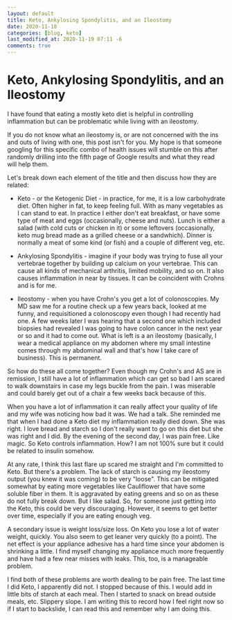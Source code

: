 ```yaml
---
layout: default
title: Keto, Ankylosing Spondylitis, and an Ileostomy
date: 2020-11-18
categories: [blog, keto]
last_modified_at: 2020-11-19 07:11 -6
comments: true
---
```


# Keto, Ankylosing Spondylitis, and an Ileostomy

I have found that eating a mostly keto diet is helpful in controlling inflammation but can be problematic while living with an ileostomy.

If you do not know what an ileostomy is, or are not concerned with the ins and outs of living with one, this post isn't for you. My hope is that someone googling for this specific combo of health issues will stumble on this after randomly drilling into the fifth page of Google results and what they read will help them.

Let's break down each element of the title and then discuss how they are related:

- Keto - or the Ketogenic Diet - in practice, for me, it is a low carbohydrate diet. Often higher in fat, to keep feeling full. With as many vegetables as I can stand to eat. In practice I either don't eat breakfast, or have some type of meat and eggs (occasionally, cheese and nuts). Lunch is either a salad (with cold cuts or chicken in it) or some leftovers (occasionally, keto mug bread made as a grilled cheese or a sandwhich). Dinner is normally a meat of some kind (or fish) and a couple of different veg, etc.

- Ankylosing Spondylitis - imagine if your body was trying to fuse all your vertebrae together by building up calcium on your vertebrae. This can cause all kinds of mechanical arthritis, limited mobility, and so on. It also causes inflammation in near by tissues. It can be coincident with Crohns and is for me.

- Ileostomy - when you have Crohn's you get a lot of colonoscopies. My MD saw me for a routine check up a few years back, looked at me funny, and requisitioned a colonoscopy even though I had recently had one. A few weeks later I was hearing that a second one which included biopsies had revealed I was going to have colon cancer in the next year or so and it had to come out. What is left is a an ileostomy (basically, I wear a medical appliance on my abdomen where my small intestine comes through my abdominal wall and that's how I take care of business). This is permanent.

So how do these all come together? Even though my Crohn's and AS are in remission, I still have a lot of inflammation which can get so bad I am scared to walk downstairs in case my legs buckle from the pain. I was miserable and could barely get out of a chair a few weeks back because of this.

When you have a lot of inflammation it can really affect your quality of life and my wife was noticing how bad it was. We had a talk. She reminded me that when I had done a Keto diet my inflammation really died down. She was right. I love bread and starch so I don't really want to go on this diet but she was right and I did. By the evening of the second day, I was pain free. Like magic. So Keto controls inflammation. How? I am not 100% sure but it could be related to insulin somehow.

At any rate, I think this last flare up scared me straight and I'm committed to Keto. But there's a problem. The lack of starch is causing my ileostomy output (you knew it was coming) to be very "loose".  This can be mitigated somewhat by eating more vegetables like Cauliflower that have some soluble fiber in them. It is aggravated by eating greens and so on as these do not fully break down.  But I like salad. So, for someone just getting into the Keto, this could be very discouraging. However, it seems to get better over time, especially if you are eating enough veg.

A secondary issue is weight loss/size loss. On Keto you lose a lot of water weight, quickly. You also seem to get leaner very quickly (to a point). The net effect is your appliance adhesive has a hard time since your abdomen is shrinking a little. I find myself changing my appliance much more frequently and have had a few near misses with leaks. This, too, is a manageable problem. 

I find both of these problems are worth dealing to be pain free. The last time I did Keto, I apparently did not. I stopped because of this. I would add in little bits of starch at each meal. Then I started to snack on bread outside meals, etc. Slippery slope.  I am writing this to record how I feel right now so if I start to backslide, I can read this and remember why I am doing this.